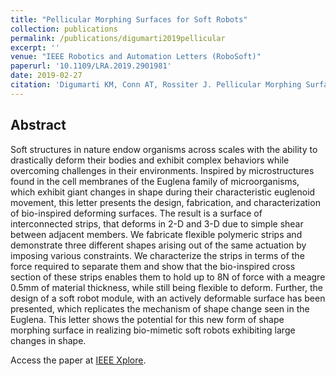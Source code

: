 ```yaml
---
title: "Pellicular Morphing Surfaces for Soft Robots"
collection: publications
permalink: /publications/digumarti2019pellicular
excerpt: ''
venue: "IEEE Robotics and Automation Letters (RoboSoft)"
paperurl: '10.1109/LRA.2019.2901981'
date: 2019-02-27
citation: 'Digumarti KM, Conn AT, Rossiter J. Pellicular Morphing Surfaces for Soft Robots. In 2018 IEEE Robotics and Automation letters 2019 Volume 4 Issue 3 July 2019 (pp. 2304-2309). IEEE.'
---
```


## Abstract
Soft structures in nature endow organisms across scales with the ability to drastically deform their bodies and exhibit complex behaviors while overcoming challenges in their environments. Inspired by microstructures found in the cell membranes of the Euglena family of microorganisms, which exhibit giant changes in shape during their characteristic euglenoid movement, this letter presents the design, fabrication, and characterization of bio-inspired deforming surfaces. The result is a surface of interconnected strips, that deforms in 2-D and 3-D due to simple shear between adjacent members. We fabricate flexible polymeric strips and demonstrate three different shapes arising out of the same actuation by imposing various constraints. We characterize the strips in terms of the force required to separate them and show that the bio-inspired cross section of these strips enables them to hold up to 8N of force with a meagre 0.5mm of material thickness, while still being flexible to deform. Further, the design of a soft robot module, with an actively deformable surface has been presented, which replicates the mechanism of shape change seen in the Euglena. This letter shows the potential for this new form of shape morphing surface in realizing bio-mimetic soft robots exhibiting large changes in shape.

Access the paper at [IEEE Xplore](https://ieeexplore.ieee.org/abstract/document/8653848).